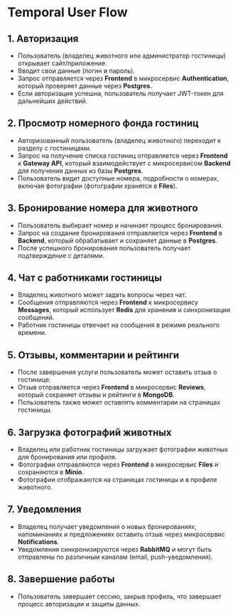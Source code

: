 # Temporal User Flow

## 1. Авторизация
- Пользователь (владелец животного или администратор гостиницы) открывает сайт/приложение.
- Вводит свои данные (логин и пароль).
- Запрос отправляется через **Frontend** в микросервис **Authentication**, который проверяет данные через **Postgres**.
- Если авторизация успешна, пользователь получает JWT-токен для дальнейших действий.

## 2. Просмотр номерного фонда гостиниц
- Авторизованный пользователь (владелец животного) переходит к разделу с гостиницами.
- Запрос на получение списка гостиниц отправляется через **Frontend** к **Gateway API**, который взаимодействует с микросервисом **Backend** для получения данных из базы **Postgres**.
- Пользователь видит доступные номера, подробности о номерах, включая фотографии (фотографии хранятся в **Files**).

## 3. Бронирование номера для животного
- Пользователь выбирает номер и начинает процесс бронирования.
- Запрос на создание бронирования отправляется через **Frontend** в **Backend**, который обрабатывает и сохраняет данные в **Postgres**.
- После успешного бронирования пользователь получает подтверждение с деталями.

## 4. Чат с работниками гостиницы
- Владелец животного может задать вопросы через чат.
- Сообщения отправляются через **Frontend** к микросервису **Messages**, который использует **Redis** для хранения и синхронизации сообщений.
- Работник гостиницы отвечает на сообщения в режиме реального времени.

## 5. Отзывы, комментарии и рейтинги
- После завершения услуги пользователь может оставить отзыв о гостинице.
- Отзыв отправляется через **Frontend** в микросервис **Reviews**, который сохраняет отзывы и рейтинги в **MongoDB**.
- Пользователь также может оставлять комментарии на страницах гостиницы.

## 6. Загрузка фотографий животных
- Владелец или работник гостиницы загружает фотографии животных для бронирования или профиля.
- Фотографии отправляются через **Frontend** в микросервис **Files** и сохраняются в **Minio**.
- Фотографии отображаются на страницах гостиницы и в профиле животного.

## 7. Уведомления
- Владелец получает уведомления о новых бронированиях, напоминаниях и предложениях оставить отзыв через микросервис **Notifications**.
- Уведомления синхронизируются через **RabbitMQ** и могут быть отправлены по различным каналам (email, push-уведомления).

## 8. Завершение работы
- Пользователь завершает сессию, закрыв профиль, что завершает процесс авторизации и защиты данных.
